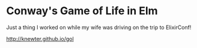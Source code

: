 # Conway's Game of Life in Elm

Just a thing I worked on while my wife was driving on the trip to ElixirConf!

<http://knewter.github.io/gol>

